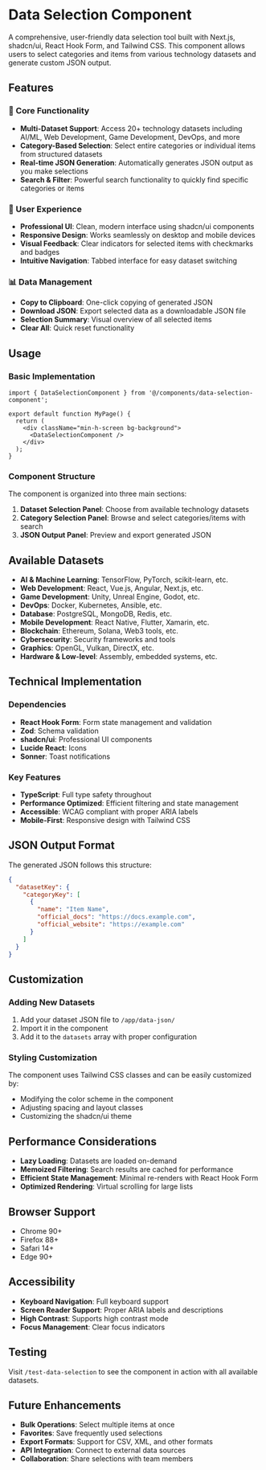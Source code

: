 # Data Selection Component

A comprehensive, user-friendly data selection tool built with Next.js, shadcn/ui, React Hook Form, and Tailwind CSS. This component allows users to select categories and items from various technology datasets and generate custom JSON output.

## Features

### 🎯 Core Functionality
- **Multi-Dataset Support**: Access 20+ technology datasets including AI/ML, Web Development, Game Development, DevOps, and more
- **Category-Based Selection**: Select entire categories or individual items from structured datasets
- **Real-time JSON Generation**: Automatically generates JSON output as you make selections
- **Search & Filter**: Powerful search functionality to quickly find specific categories or items

### 🎨 User Experience
- **Professional UI**: Clean, modern interface using shadcn/ui components
- **Responsive Design**: Works seamlessly on desktop and mobile devices
- **Visual Feedback**: Clear indicators for selected items with checkmarks and badges
- **Intuitive Navigation**: Tabbed interface for easy dataset switching

### 📊 Data Management
- **Copy to Clipboard**: One-click copying of generated JSON
- **Download JSON**: Export selected data as a downloadable JSON file
- **Selection Summary**: Visual overview of all selected items
- **Clear All**: Quick reset functionality

## Usage

### Basic Implementation

```tsx
import { DataSelectionComponent } from '@/components/data-selection-component';

export default function MyPage() {
  return (
    <div className="min-h-screen bg-background">
      <DataSelectionComponent />
    </div>
  );
}
```

### Component Structure

The component is organized into three main sections:

1. **Dataset Selection Panel**: Choose from available technology datasets
2. **Category Selection Panel**: Browse and select categories/items with search
3. **JSON Output Panel**: Preview and export generated JSON

## Available Datasets

- **AI & Machine Learning**: TensorFlow, PyTorch, scikit-learn, etc.
- **Web Development**: React, Vue.js, Angular, Next.js, etc.
- **Game Development**: Unity, Unreal Engine, Godot, etc.
- **DevOps**: Docker, Kubernetes, Ansible, etc.
- **Database**: PostgreSQL, MongoDB, Redis, etc.
- **Mobile Development**: React Native, Flutter, Xamarin, etc.
- **Blockchain**: Ethereum, Solana, Web3 tools, etc.
- **Cybersecurity**: Security frameworks and tools
- **Graphics**: OpenGL, Vulkan, DirectX, etc.
- **Hardware & Low-level**: Assembly, embedded systems, etc.

## Technical Implementation

### Dependencies
- **React Hook Form**: Form state management and validation
- **Zod**: Schema validation
- **shadcn/ui**: Professional UI components
- **Lucide React**: Icons
- **Sonner**: Toast notifications

### Key Features
- **TypeScript**: Full type safety throughout
- **Performance Optimized**: Efficient filtering and state management
- **Accessible**: WCAG compliant with proper ARIA labels
- **Mobile-First**: Responsive design with Tailwind CSS

## JSON Output Format

The generated JSON follows this structure:

```json
{
  "datasetKey": {
    "categoryKey": [
      {
        "name": "Item Name",
        "official_docs": "https://docs.example.com",
        "official_website": "https://example.com"
      }
    ]
  }
}
```

## Customization

### Adding New Datasets

1. Add your dataset JSON file to `/app/data-json/`
2. Import it in the component
3. Add it to the `datasets` array with proper configuration

### Styling Customization

The component uses Tailwind CSS classes and can be easily customized by:
- Modifying the color scheme in the component
- Adjusting spacing and layout classes
- Customizing the shadcn/ui theme

## Performance Considerations

- **Lazy Loading**: Datasets are loaded on-demand
- **Memoized Filtering**: Search results are cached for performance
- **Efficient State Management**: Minimal re-renders with React Hook Form
- **Optimized Rendering**: Virtual scrolling for large lists

## Browser Support

- Chrome 90+
- Firefox 88+
- Safari 14+
- Edge 90+

## Accessibility

- **Keyboard Navigation**: Full keyboard support
- **Screen Reader Support**: Proper ARIA labels and descriptions
- **High Contrast**: Supports high contrast mode
- **Focus Management**: Clear focus indicators

## Testing

Visit `/test-data-selection` to see the component in action with all available datasets.

## Future Enhancements

- **Bulk Operations**: Select multiple items at once
- **Favorites**: Save frequently used selections
- **Export Formats**: Support for CSV, XML, and other formats
- **API Integration**: Connect to external data sources
- **Collaboration**: Share selections with team members
